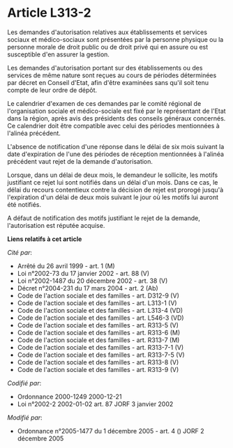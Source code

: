 # Article L313-2

Les demandes d'autorisation relatives aux établissements et services sociaux et médico-sociaux sont présentées par la
personne physique ou la personne morale de droit public ou de droit privé qui en assure ou est susceptible d'en assurer la
gestion.

Les demandes d'autorisation portant sur des établissements ou des services de même nature sont reçues au cours de périodes
déterminées par décret en Conseil d'Etat, afin d'être examinées sans qu'il soit tenu compte de leur ordre de dépôt.

Le calendrier d'examen de ces demandes par le comité régional de l'organisation sociale et médico-sociale est fixé par le
représentant de l'Etat dans la région, après avis des présidents des conseils généraux concernés. Ce calendrier doit être
compatible avec celui des périodes mentionnées à l'alinéa précédent.

L'absence de notification d'une réponse dans le délai de six mois suivant la date d'expiration de l'une des périodes de
réception mentionnées à l'alinéa précédent vaut rejet de la demande d'autorisation.

Lorsque, dans un délai de deux mois, le demandeur le sollicite, les motifs justifiant ce rejet lui sont notifiés dans un
délai d'un mois. Dans ce cas, le délai du recours contentieux contre la décision de rejet est prorogé jusqu'à l'expiration
d'un délai de deux mois suivant le jour où les motifs lui auront été notifiés.

A défaut de notification des motifs justifiant le rejet de la demande, l'autorisation est réputée acquise.

**Liens relatifs à cet article**

_Cité par_:

  - Arrêté du 26 avril 1999 - art. 1 (M)
  - Loi n°2002-73 du 17 janvier 2002 - art. 88 (V)
  - Loi n°2002-1487 du 20 décembre 2002 - art. 38 (V)
  - Décret n°2004-231 du 17 mars 2004 - art. 2 (Ab)
  - Code de l'action sociale et des familles - art. D312-9 (V)
  - Code de l'action sociale et des familles - art. L313-1 (V)
  - Code de l'action sociale et des familles - art. L313-4 (VD)
  - Code de l'action sociale et des familles - art. L546-3 (VD)
  - Code de l'action sociale et des familles - art. R313-5 (V)
  - Code de l'action sociale et des familles - art. R313-6 (M)
  - Code de l'action sociale et des familles - art. R313-7 (M)
  - Code de l'action sociale et des familles - art. R313-7-1 (V)
  - Code de l'action sociale et des familles - art. R313-7-5 (V)
  - Code de l'action sociale et des familles - art. R313-8 (V)
  - Code de l'action sociale et des familles - art. R313-9 (V)

_Codifié par_:

  - Ordonnance 2000-1249 2000-12-21
  - Loi n°2002-2 2002-01-02 art. 87 JORF 3 janvier 2002

_Modifié par_:

  - Ordonnance n°2005-1477 du 1 décembre 2005 - art. 4 () JORF 2 décembre 2005
